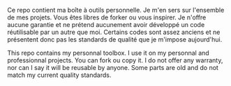 Ce repo contient ma boîte à outils personnelle. Je m'en sers sur l'ensemble de mes projets. Vous êtes libres de forker ou vous inspirer. Je n'offre aucune garantie et ne prétend aucunement avoir développé un code réutilisable par un autre que moi.
Certains codes sont assez anciens et ne présentent donc pas les standards de qualité que je m'impose aujourd'hui.

This repo contains my personnal toolbox. I use it on my personnal and professionnal projects. You can fork ou copy it. I do not offer any warranty, nor can I say it will be reusable by anyone. Some parts are old and do not match my current quality standards.
